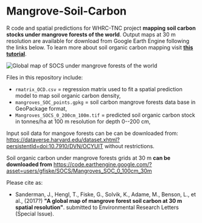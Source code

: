 # Mangrove-Soil-Carbon

R code and spatial predictions for WHRC-TNC project **mapping soil carbon stocks under mangrove forests of the world**. Output maps at 30 m resolution are available for download from Google Earth Engine following the links below. To learn more about soil organic carbon mapping visit **[this tutorial](http://gsif.isric.org/doku.php/wiki:soil_organic_carbon)**.

![Global map of SOCS under mangrove forests of the world](https://github.com/whrc/Mangrove-Soil-Carbon/blob/master/img/mSOC_combinedLayout_sm.jpg "Output predictions of soil organic carbon stock under mangrove forests of the world.")

Files in this repository include:

* `rmatrix_OCD.csv` = regression matrix used to fit a spatial prediction model to map soil organic carbon density,
* `mangroves_SOC_points.gpkg` = soil carbon mangrove forests data base in GeoPackage format,
* `Mangroves_SOCS_0_200cm_100m.tif` = predicted soil organic carbon stock in tonnes/ha at 100 m resolution for depth 0--200 cm,

Input soil data for mangove forests can be can be downloaded from: https://dataverse.harvard.edu/dataset.xhtml?persistentId=doi:10.7910/DVN/OCYUIT without restrictions.

Soil organic carbon under mangrove forests grids at 30 m **can be downloaded from** https://code.earthengine.google.com/?asset=users/gfiske/SOCS/Mangroves_SOC_0_100cm_30m

Please cite as:

* Sanderman, J., Hengl, T., Fiske, G., Solvik, K., Adame, M., Benson, L., et al., (2017?) **"A global map of mangrove forest soil carbon at 30 m spatial resolution"**. submitted to Environmental Research Letters (Special Issue).


